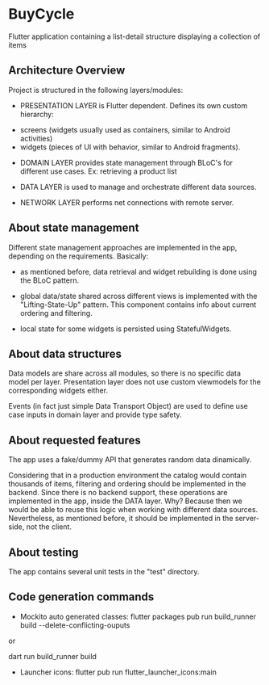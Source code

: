 # BuyCycle

Flutter application containing a list-detail structure displaying a collection of items

## Architecture Overview

Project is structured in the following layers/modules:

- PRESENTATION LAYER is Flutter dependent. Defines its own custom hierarchy:

* screens (widgets usually used as containers, similar to Android activities)
* widgets (pieces of UI with behavior, similar to Android fragments).

- DOMAIN LAYER provides state management through BLoC's for different use cases. Ex: retrieving a product list

- DATA LAYER is used to manage and orchestrate different data sources.

- NETWORK LAYER performs net connections with remote server.

## About state management

Different state management approaches are implemented in the app, depending on the requirements. Basically:

- as mentioned before, data retrieval and widget rebuilding is done using the BLoC pattern.

- global data/state shared across different views is implemented with the "Lifting-State-Up" pattern. This component contains
info about current ordering and filtering.

- local state for some widgets is persisted using StatefulWidgets.

## About data structures

Data models are share across all modules, so there is no specific data model per layer. Presentation layer does not
use custom viewmodels for the corresponding widgets either.

Events (in fact just simple Data Transport Object) are used to define use case inputs in domain layer and provide type safety.

## About requested features

The app uses a fake/dummy API that generates random data dinamically.

Considering that in a production environment the catalog would contain thousands of items,
filtering and ordering should be implemented in the backend. Since there is no backend support,
these operations are implemented in the app, inside the DATA layer. Why? Because then we would be able
to reuse this logic when working with different data sources. Nevertheless, as mentioned before, it should
be implemented in the server-side, not the client.

## About testing

The app contains several unit tests in the "test" directory.

## Code generation commands

- Mockito auto generated classes:
flutter packages pub run build_runner build --delete-conflicting-ouputs

or

dart run build_runner build

- Launcher icons:
flutter pub run flutter_launcher_icons:main

